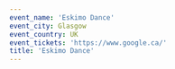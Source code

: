 ```yaml
---
event_name: 'Eskimo Dance'
event_city: Glasgow
event_country: UK
event_tickets: 'https://www.google.ca/'
title: 'Eskimo Dance'
---
```


